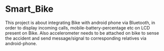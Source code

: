 # Smart_Bike
This project is about integrating Bike with android phone via Bluetooth, in order to display incoming calls, mobile-battery-percentage etc on LCD present on Bike. Also accelerometer needs to be attached on bike to sense the accident and send message/signal to corresponding relatives via android-phone.
